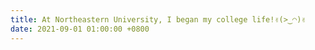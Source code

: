 ```yaml
---
title: At Northeastern University, I began my college life!✌(>‿◠)✌
date: 2021-09-01 01:00:00 +0800
---
```

